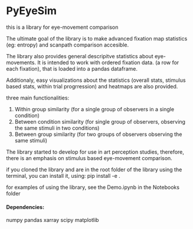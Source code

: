 # PyEyeSim

this is a library for eye-movement comparison


The ultimate goal of the library is to make advanced fixation map statistics (eg: entropy) and scanpath comparison  accesible.

The library also provides general descripitve statistics about eye-movements. It is intended to work with ordered fixation data. (a row for each fixation), that is loaded into a pandas dataframe.   

Additionaly, easy visualizations about the statistics (overall stats, stimulus based stats, within trial progrression) and heatmaps are also provided. 


three main functionalities:

1. Within group similarity  (for a single group of observers in a single condition)
2. Between condition similarity (for single group of observers, observing the same stimuli in two conditions)
3. Between group similarity (for two groups of observers observing the same stimuli)


The library started to develop for use in art perception studies, therefore, there is an emphasis on stimulus based eye-movement comparison.

if you cloned the library and are in the root folder of the library using the terminal, you can install it, using: pip install -e .

for examples of using the library, see the Demo.ipynb in the Notebooks folder


#### Dependencies:
numpy
pandas 
xarray
scipy
matplotlib
